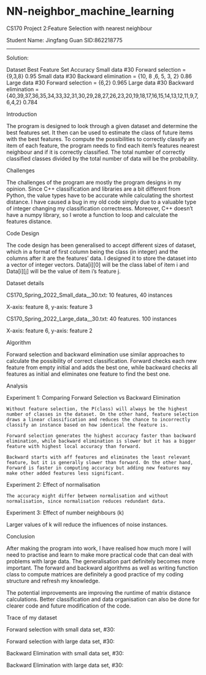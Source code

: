 # NN-neighbor_machine_learning
CS170
Project 2:Feature Selection with nearest neighbour

Student Name: Jingfang Guan			SID:862218775
_________________________________________________________________________

Solution:


Dataset
Best Feature Set
Accuracy
Small data #30
Forward selection = {9,3,8}
0.95
Small data #30
Backward elimination = {10, 8 ,6, 5, 3, 2}
0.86
Large data #30
Forward selection = {6,2}
0.965
Large data #30
Backward elimination = {40,39,37,36,35,34,33,32,31,30,29,28,27,26,23,20,19,18,17,16,15,14,13,12,11,9,7,6,4,2}
0.784


Introduction

The program is designed to look through a given dataset and determine the best features set. It then can be used to estimate the class of future items with the best features. To compute the possibilities to correctly classify an item of each feature, the program needs to find each item’s features nearest neighbour and if it is correctly classified. The total number of correctly classified classes divided by the total number of data will be the probability. 

 
Challenges

The challenges of the program are mostly the program designs in my opinion. Since C++ classification and libraries are a bit different from Python, the value types have to be accurate while calculating the shortest distance. I have caused a bug in my old code simply due to a valuable type of integer changing my classification correctness. Moreover, C++ doesn’t have a numpy library, so I wrote a function to loop and calculate the features distance.

Code Design

The code design has been generalised to accept different sizes of dataset, which in a format of first column being the class (in integer) and the columns after it are the features’ data. I designed it to store the dataset into a vector of integer vectors. Data[i][0] will be the class label of item i and Data[i][j] will be the value of item i’s feature j.
 
Dataset details

CS170_Spring_2022_Small_data__30.txt: 10 features, 40 instances

X-axis: feature 8, y-axis: feature 3


CS170_Spring_2022_Large_data__30.txt: 40 features. 100 instances

X-axis: feature 6, y-axis: feature 2


Algorithm

Forward selection and backward elimination use similar approaches to calculate the possibility of correct classification. Forward checks each new feature from empty initial and adds the best one, while backward checks all features as initial and eliminates one feature to find the best one.

Analysis 

Experiment 1: Comparing Forward Selection vs Backward Elimination

	Without feature selection, the P(class) will always be the highest number of classes in the dataset. On the other hand, feature selection draws a linear classification and reduces the chance to incorrectly classify an instance based on how identical the feature is.

	Forward selection generates the highest accuracy faster than backward elimination, while backward elimination is slower but it has a bigger feature with highest local accuracy than forward.

	Backward starts with aff features and eliminates the least relevant feature, but it is generally slower than forward. On the other hand, Forward is faster in computing accuracy but adding new features may make other added features less significant.

Experiment 2: Effect of normalisation

	The accuracy might differ between normalisation and without normalisation, since normalisation reduces redundant data.

Experiment 3: Effect of number neighbours (k)

Larger values of k will reduce the influences of noise instances. 
 
Conclusion

After making the program into work, I have realised how much more I will need to practise and learn to make more practical code that can deal with problems with large data. The generalisation part definitely becomes more important. The forward and backward algorithms as well as writing function class to compute matrices are definitely a good practice of my coding structure and refresh my knowledge.

The potential improvements are improving the runtime of matrix distance calculations. Better classification and data organisation can also be done for clearer code and future modification of the code.
 
Trace of my dataset


Forward selection with small data set, #30:



Forward selection with large data set, #30:


Backward Elimination with small data set, #30:



Backward Elimination with large data set, #30:

